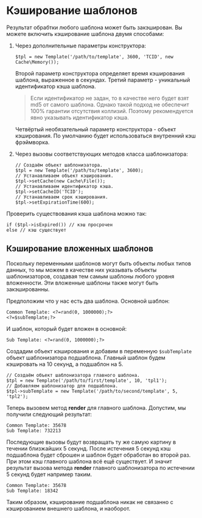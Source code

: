 Кэширование шаблонов
====================



Результат обрабтки любого шаблона может быть закэширован. Вы можете включить
кэширование шаблона двумя способами:

1.  Через дополнительные параметры конструктора:

    ~~~~~~~~~~~~~~~~~~~~~~~~~~~~~~~~~~~~~~~~~~~~~~~~~~~~~~~~~~~~~~~~~~~~~~~~~~~~
    $tpl = new Template('/path/to/template', 3600, 'TCID', new Cache\Memory());
    ~~~~~~~~~~~~~~~~~~~~~~~~~~~~~~~~~~~~~~~~~~~~~~~~~~~~~~~~~~~~~~~~~~~~~~~~~~~~

    Второй параметр конструктора определяет время кэширования шаблона,
    выраженное в секундах. Третий параметр - уникальный идентификатор кэша
    шаблона.

    >   Если идентификатор не задан, то в качестве него будет взят md5 от самого
    >   шаблона. Однако такой подход не обеспечит 100% гарантии отсутствия
    >   коллизий. Поэтому рекомендуется явно указывать идентификатор кэша.

    Четвёртый необязательный параметр конструктора - объект кэширования. По
    умолчанию будет использоваться внутренний кэш фрэймворка.

2.  Через вызовы соответствующих методов класса шаблонизатора:

    ~~~~~~~~~~~~~~~~~~~~~~~~~~~~~~~~~~~~~~~~~~~~~~~~~~~~~~~~~~~~~~~~~~~~~~~~~~~~
    // Создаём объект шаблонизатора.
    $tpl = new Template('/path/to/template', 3600);
    // Устанавливаем объект кэширования.
    $tpl->setCache(new Cache\File());
    // Устанавливаем идентификатор кэша.
    $tpl->setCacheID('TCID');
    // Устанавливаем срок кэширования.
    $tpl->setExpirationTime(600);
    ~~~~~~~~~~~~~~~~~~~~~~~~~~~~~~~~~~~~~~~~~~~~~~~~~~~~~~~~~~~~~~~~~~~~~~~~~~~~

Проверить существования кэша шаблона можно так:

~~~~~~~~~~~~~~~~~~~~~~~~~~~~~~~~~~~~~~~~~~~~~~~~~~~~~~~~~~~~~~~~~~~~~~~~~~~~~~~~
if ($tpl->isExpired()) // кэш просрочен
else // кэш существует
~~~~~~~~~~~~~~~~~~~~~~~~~~~~~~~~~~~~~~~~~~~~~~~~~~~~~~~~~~~~~~~~~~~~~~~~~~~~~~~~



Кэширование вложенных шаблонов
------------------------------



Поскольку переменными шаблонов могут быть объекты любых типов данных, то мы
можем в качестве них указывать объекты шаблонизаторов, создавая тем самым
шаблоны любого уровня вложенности. Эти вложенные шаблоны также могут быть
закэшированны.

Предположим что у нас есть два шаблона. Основной шаблон:

~~~~~~~~~~~~~~~~~~~~~~~~~~~~~~~~~~~~~~~~~~~~~~~~~~~~~~~~~~~~~~~~~~~~~~~~~~~~~~~~
Common Template: <?=rand(0, 1000000);?>
<?=$subTemplate;?>
~~~~~~~~~~~~~~~~~~~~~~~~~~~~~~~~~~~~~~~~~~~~~~~~~~~~~~~~~~~~~~~~~~~~~~~~~~~~~~~~

И шаблон, который будет вложен в основной:

~~~~~~~~~~~~~~~~~~~~~~~~~~~~~~~~~~~~~~~~~~~~~~~~~~~~~~~~~~~~~~~~~~~~~~~~~~~~~~~~
Sub Template: <?=rand(0, 1000000);?>
~~~~~~~~~~~~~~~~~~~~~~~~~~~~~~~~~~~~~~~~~~~~~~~~~~~~~~~~~~~~~~~~~~~~~~~~~~~~~~~~

Создадим объект кэширования и добавим в переменную `$subTemplate` объект
шаблонизатора подшаблона. Главный шаблон будем кэшировать на 10 секунд, а
подшаблон на 5.

~~~~~~~~~~~~~~~~~~~~~~~~~~~~~~~~~~~~~~~~~~~~~~~~~~~~~~~~~~~~~~~~~~~~~~~~~~~~~~~~
// Создаём объект шаблонизатора главного шаблона.
$tpl = new Template('/path/to/first/template', 10, 'tpl1');
// Добавляем шаблонизатор для подшаблона.
$tpl->subTemplate = new Template('/path/to/second/template', 5, 'tpl2');
~~~~~~~~~~~~~~~~~~~~~~~~~~~~~~~~~~~~~~~~~~~~~~~~~~~~~~~~~~~~~~~~~~~~~~~~~~~~~~~~

Теперь вызовем метод **render** для главного шаблона. Допустим, мы получили
следующий результат:

~~~~~~~~~~~~~~~~~~~~~~~~~~~~~~~~~~~~~~~~~~~~~~~~~~~~~~~~~~~~~~~~~~~~~~~~~~~~~~~~
Common Template: 35678
Sub Template: 732213
~~~~~~~~~~~~~~~~~~~~~~~~~~~~~~~~~~~~~~~~~~~~~~~~~~~~~~~~~~~~~~~~~~~~~~~~~~~~~~~~

Последующие вызовы будут возвращать ту же самую картину в течении близжайших 5
секунд. После истечения 5 секунд кэш подшаблона будет сброшен и шаблон будет
обработан во второй раз. При этом кэш главного шаблона всё ещё существует. И
значит результат вызова метода **render** главного шаблонизатора по истечении 5
секунд будет например таким.

~~~~~~~~~~~~~~~~~~~~~~~~~~~~~~~~~~~~~~~~~~~~~~~~~~~~~~~~~~~~~~~~~~~~~~~~~~~~~~~~
Common Template: 35678
Sub Template: 18342
~~~~~~~~~~~~~~~~~~~~~~~~~~~~~~~~~~~~~~~~~~~~~~~~~~~~~~~~~~~~~~~~~~~~~~~~~~~~~~~~

Таким образом, кэширование подшаблона никак не связанно с кэшированием внешнего
шаблона, и наоборот.
